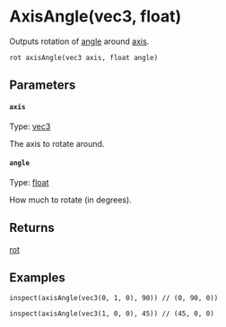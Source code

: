 

# AxisAngle(vec3, float)

Outputs rotation of [angle](#angle) around [axis](#axis).

```
rot axisAngle(vec3 axis, float angle)
```

## Parameters

#### `axis`
Type: [vec3](/MdDocs/Types/Vec3.md)

The axis to rotate around.

#### `angle`
Type: [float](/MdDocs/Types/Float.md)

How much to rotate (in degrees).

## Returns

[rot](/MdDocs/Types/Rot.md)
## Examples

``` fcs
inspect(axisAngle(vec3(0, 1, 0), 90)) // (0, 90, 0))

inspect(axisAngle(vec3(1, 0, 0), 45)) // (45, 0, 0)
```


